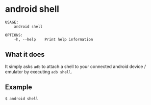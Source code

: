 # android shell

```ignore
USAGE:
    android shell

OPTIONS:
    -h, --help    Print help information
```

## What it does

It simply asks `adb` to attach a shell to your connected android device / emulator by executing `adb shell`.

## Example

```sh
$ android shell
```